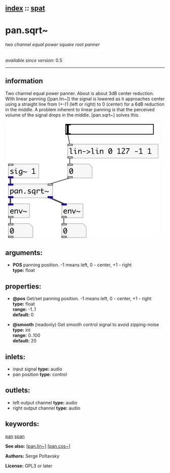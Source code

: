 [index](index.html) :: [spat](category_spat.html)
---

# pan.sqrt~

###### two channel equal power square root panner

*available since version:* 0.5

---


## information
Two channel equal power panner. About is about 3dB center reduction. With linear
            panning ([pan.lin~]) the signal is lowered as it approaches center using a straight
            line from (+-)1 (left or right) to 0 (center) for a 6dB reduction in the middle.
A problem inherent to linear panning is that the perceived volume of the signal
            drops in the middle. [pan.sqrt~] solves this.



[![example](../examples/img/pan.sqrt~.jpg)](../examples/pd/pan.sqrt~.pd)



## arguments:

* **POS**
panning position. -1 means left, 0 - center, +1 - right<br>
__type:__ float<br>





## properties:

* **@pos** 
Get/set panning position. -1 means left, 0 - center, +1 - right<br>
__type:__ float<br>
__range:__ -1..1<br>
__default:__ 0<br>

* **@smooth** (readonly)
Get smooth control signal to avoid zipping-noise<br>
__type:__ int<br>
__range:__ 0..100<br>
__default:__ 20<br>



## inlets:

* input signal 
__type:__ audio<br>
* pan position 
__type:__ control<br>



## outlets:

* left output channel
__type:__ audio<br>
* right output channel
__type:__ audio<br>



## keywords:

[pan](keywords/pan.html)
[span](keywords/span.html)



**See also:**
[\[pan.lin~\]](pan.lin~.html)
[\[pan.cos~\]](pan.cos~.html)




**Authors:** Serge Poltavsky




**License:** GPL3 or later





